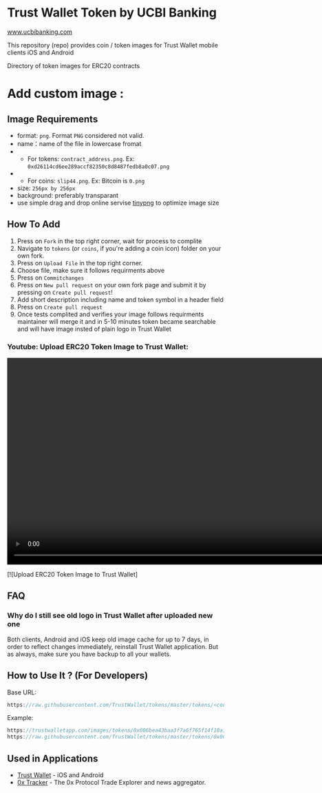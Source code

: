 # Trust Wallet Token  by UCBI Banking
www.ucbibanking.com

This repository (repo) provides coin / token images for Trust Wallet mobile clients iOS and Android


Directory of token images for ERC20 contracts

# Add custom image :
## Image Requirements
- format: `png`. Format `PNG` considered not valid.
- name：name of the file in lowercase fromat
- - For tokens: `contract_address.png`. Ex: `0xd26114cd6ee289accf82350c8d8487fedb8a0c07.png`
- - For coins: `slip44.png`. Ex: Bitcoin is `0.png`
- size: `256px by 256px`
- background: preferably transparant
- use simple drag and drop online servise [tinypng](https://tinypng.com/) to optimize image size


## How To Add
1) Press on `Fork` in the top right corner, wait for process to complite
2) Navigate to `tokens` (or `coins`, if you're adding a coin icon) folder on your own fork.
3) Press on `Upload File` in the top right corner.
4) Choose file, make sure it follows requirments above
5) Press on `Commitchanges`
6) Press on `New pull request` on your own fork page and submit it by pressing on `Create pull request`!
7) Add short description including name and token symbol in a header field
8) Press on `Create pull request`
9) Once tests complited and verifies your image follows requirments maintainer will merge it and in 5-10 minutes token became searchable and will have image insted of plain logo in Trust Wallet

### Youtube: Upload ERC20 Token Image to Trust Wallet:

<center>
<video alignwidth="720" height="480" controls>
  <source src="./tutorial/upload-token-image.mov" type="video/mp4">
</video>
</center>

[![Upload ERC20 Token Image to Trust Wallet]


## FAQ
### Why do I still see old logo in Trust Wallet after uploaded new one  
Both clients, Android and iOS keep old image cache for up to 7 days, in order to reflect changes immediately, reinstall Trust Wallet application. But as always, make sure you have backup to all your wallets.

## How to Use It ? (For Developers)
Base URL:
```js
https://raw.githubusercontent.com/TrustWallet/tokens/master/tokens/<contract_address>.png
```
Example:
```js
https://trustwalletapp.com/images/tokens/0x006bea43baa3f7a6f765f14f10a1a1b08334ef45.png
https://raw.githubusercontent.com/TrustWallet/tokens/master/tokens/0x006bea43baa3f7a6f765f14f10a1a1b08334ef45.png
```

## Used in Applications
- [Trust Wallet](https://trustwallet.com) - iOS and Android 
- [0x Tracker](https://0xtracker.com) - The 0x Protocol Trade Explorer and news aggregator.

